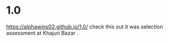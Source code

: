 # 1.0

https://alphawins02.github.io/1.0/
check this out 
it was selection assessment at Khajuri Bazar .
